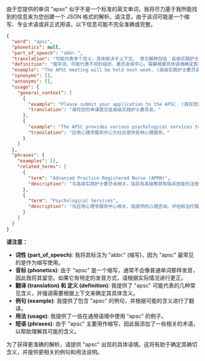 由于您提供的单词 "apsc" 似乎不是一个标准的英文单词，我将尽力基于我所能找到的信息来为您创建一个 JSON 格式的解析。请注意，由于该词可能是一个缩写、专业术语或非正式用语，以下信息可能不完全准确或完整。

```json
{
  "word": "apsc",
  "phonetics": null,
  "part_of_speech": "abbr.",
  "translation": "可能代表多个含义，具体取决于上下文。 常见解释包括：高级实践护士委员会（Advanced Practice Services Committee）, 应用心理学服务中心(Applied Psychology Services Center)",
  "definition": "缩写词，可能代表不同的组织、委员会或中心。需要根据具体语境确定其确切含义。",
  "example": "The APSC meeting will be held next week. (高级实践护士委员会会议将于下周举行。)",
  "synonyms": [],
  "antonyms": [],
  "usage": {
    "general_context": [
      {
        "example": "Please submit your application to the APSC. (请将您的申请提交给高级实践护士委员会。)",
        "translation": "请将您的申请提交给高级实践护士委员会。"
      },
      {
        "example": "The APSC provides various psychological services to the community.(应用心理学服务中心为社区提供各种心理服务。)",
        "translation": "应用心理学服务中心为社区提供各种心理服务。"
      }
    ]
  },
  "phrases": {
    "examples": [],
    "related_terms": [
      {
        "term": "Advanced Practice Registered Nurse (APRN)",
        "description": "与高级实践护士委员会相关，指具有高级教育和临床技能的注册护士。"
      },
      {
        "term": "Psychological Services",
        "description": "与应用心理学服务中心相关，指提供的心理咨询、评估和治疗服务。"
      }
    ]
  }
}
```

**请注意：**

*   **词性 (part\_of\_speech)**:  我将其标注为 "abbr." (缩写)，因为 "apsc" 最常见的是作为缩写使用。
*   **音标 (phonetics)**: 由于 "apsc" 是一个缩写，通常不会像普通单词那样发音，因此我将其留空。如果它有特定的发音方式，请根据实际情况进行更正。
*   **翻译 (translation) 和 定义 (definition)**:  我提供了 "apsc" 可能代表的几种常见含义，并强调需要根据上下文来确定其具体含义。
*   **例句 (example)**:  我提供了包含 "apsc" 的例句，并根据可能的含义进行了翻译。
*   **用法 (usage)**:  我提供了一些在通用语境中使用 "apsc" 的例子。
*   **短语 (phrases)**:  由于 "apsc" 主要用作缩写，因此我添加了一些相关的术语，以帮助理解其可能的含义。

为了获得更准确的解析，请提供 "apsc" 出现的具体语境。这将有助于确定其确切含义，并提供更相关的例句和用法说明。
 